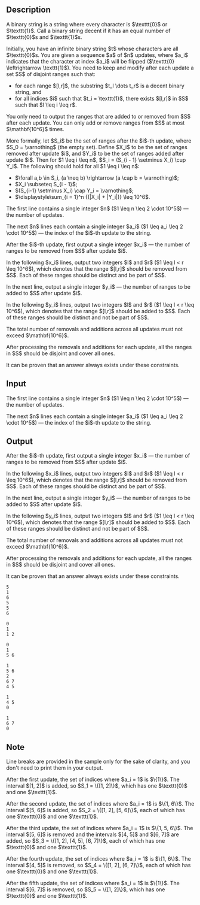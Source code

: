 ## Description

<div><p>A binary string is a string where every character is $\texttt{0}$ or $\texttt{1}$. Call a binary string <span class="tex-font-style-it">decent</span> if it has an equal number of $\texttt{0}$s and $\texttt{1}$s.</p><p>Initially, you have an infinite binary string $t$ whose characters are all $\texttt{0}$s. You are given a sequence $a$ of $n$ updates, where $a_i$ indicates that the character at index $a_i$ will be flipped ($\texttt{0} \leftrightarrow \texttt{1}$). You need to keep and modify after each update a set $S$ of <span class="tex-font-style-bf">disjoint</span> ranges such that: </p><ul> <li> for each range $[l,r]$, the substring $t_l \dots t_r$ is a decent binary string, and </li><li> for all indices $i$ such that $t_i = \texttt{1}$, there exists $[l,r]$ in $S$ such that $l \leq i \leq r$. </li></ul><p>You only need to output the ranges that are added to or removed from $S$ after each update. You can only add or remove ranges from $S$ at most $\mathbf{10^6}$ times.</p><p>More formally, let $S_i$ be the set of ranges after the $i$-th update, where $S_0 = \varnothing$ (the empty set). Define $X_i$ to be the set of ranges removed after update $i$, and $Y_i$ to be the set of ranges added after update $i$. Then for $1 \leq i \leq n$, $S_i = (S_{i - 1} \setminus X_i) \cup Y_i$. The following should hold for all $1 \leq i \leq n$: </p><ul> <li> $\forall a,b \in S_i, (a \neq b) \rightarrow (a \cap b = \varnothing)$; </li><li> $X_i \subseteq S_{i - 1}$; </li><li> $(S_{i-1} \setminus X_i) \cap Y_i = \varnothing$; </li><li> $\displaystyle\sum_{i = 1}^n {(|X_i| + |Y_i|)} \leq 10^6$. </li></ul></div><div class="input-specification"><p>The first line contains a single integer $n$ ($1 \leq n \leq 2 \cdot 10^5$)&nbsp;— the number of updates.</p><p>The next $n$ lines each contain a single integer $a_i$ ($1 \leq a_i \leq 2 \cdot 10^5$)&nbsp;— the index of the $i$-th update to the string.</p></div><div class="output-specification"><p>After the $i$-th update, first output a single integer $x_i$ — the number of ranges to be <span class="tex-font-style-bf">removed</span> from $S$ after update $i$.</p><p>In the following $x_i$ lines, output two integers $l$ and $r$ ($1 \leq l &lt; r \leq 10^6$), which denotes that the range $[l,r]$ should be removed from $S$. Each of these ranges should be distinct and be part of $S$.</p><p>In the next line, output a single integer $y_i$ — the number of ranges to be <span class="tex-font-style-bf">added</span> to $S$ after update $i$.</p><p>In the following $y_i$ lines, output two integers $l$ and $r$ ($1 \leq l &lt; r \leq 10^6$), which denotes that the range $[l,r]$ should be added to $S$. Each of these ranges should be distinct and not be part of $S$.</p><p><span class="tex-font-style-bf">The total number of removals and additions across all updates must not exceed </span>$\mathbf{10^6}$<span class="tex-font-style-bf">.</span></p><p>After processing the removals and additions for each update, all the ranges in $S$ should be disjoint and cover all ones.</p><p>It can be proven that an answer always exists under these constraints.</p></div>

## Input

<p>The first line contains a single integer $n$ ($1 \leq n \leq 2 \cdot 10^5$)&nbsp;— the number of updates.</p><p>The next $n$ lines each contain a single integer $a_i$ ($1 \leq a_i \leq 2 \cdot 10^5$)&nbsp;— the index of the $i$-th update to the string.</p>

## Output

<p>After the $i$-th update, first output a single integer $x_i$ — the number of ranges to be <span class="tex-font-style-bf">removed</span> from $S$ after update $i$.</p><p>In the following $x_i$ lines, output two integers $l$ and $r$ ($1 \leq l &lt; r \leq 10^6$), which denotes that the range $[l,r]$ should be removed from $S$. Each of these ranges should be distinct and be part of $S$.</p><p>In the next line, output a single integer $y_i$ — the number of ranges to be <span class="tex-font-style-bf">added</span> to $S$ after update $i$.</p><p>In the following $y_i$ lines, output two integers $l$ and $r$ ($1 \leq l &lt; r \leq 10^6$), which denotes that the range $[l,r]$ should be added to $S$. Each of these ranges should be distinct and not be part of $S$.</p><p><span class="tex-font-style-bf">The total number of removals and additions across all updates must not exceed </span>$\mathbf{10^6}$<span class="tex-font-style-bf">.</span></p><p>After processing the removals and additions for each update, all the ranges in $S$ should be disjoint and cover all ones.</p><p>It can be proven that an answer always exists under these constraints.</p>





```input1
5
1
6
5
5
6
```




```output1
0
1
1 2

0
1
5 6

1
5 6
2
6 7
4 5

1
4 5
0

1
6 7
0
```



## Note

<p>Line breaks are provided in the sample only for the sake of clarity, and you don't need to print them in your output.</p><p>After the first update, the set of indices where $a_i = 1$ is $\{1\}$. The interval $[1, 2]$ is added, so $S_1 = \{[1, 2]\}$, which has one $\texttt{0}$ and one $\texttt{1}$.</p><p>After the second update, the set of indices where $a_i = 1$ is $\{1, 6\}$. The interval $[5, 6]$ is added, so $S_2 = \{[1, 2], [5, 6]\}$, each of which has one $\texttt{0}$ and one $\texttt{1}$.</p><p>After the third update, the set of indices where $a_i = 1$ is $\{1, 5, 6\}$. The interval $[5, 6]$ is removed and the intervals $[4, 5]$ and $[6, 7]$ are added, so $S_3 = \{[1, 2], [4, 5], [6, 7]\}$, each of which has one $\texttt{0}$ and one $\texttt{1}$.</p><p>After the fourth update, the set of indices where $a_i = 1$ is $\{1, 6\}$. The interval $[4, 5]$ is removed, so $S_4 = \{[1, 2], [6, 7]\}$, each of which has one $\texttt{0}$ and one $\texttt{1}$.</p><p>After the fifth update, the set of indices where $a_i = 1$ is $\{1\}$. The interval $[6, 7]$ is removed, so $S_5 = \{[1, 2]\}$, which has one $\texttt{0}$ and one $\texttt{1}$.</p>
